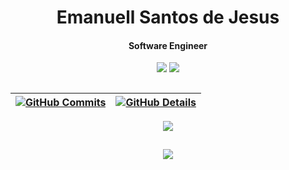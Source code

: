 <div align="center">

# Emanuell Santos de Jesus
#### Software Engineer

<div> 
 <a href="https://www.linkedin.com/in/manell98" target="_blank"><img src="https://img.shields.io/badge/-LinkedIn-%230077B5?style=for-the-badge&logo=linkedin&logoColor=white" target="_blank"></a>
 <a href="https://instagram.com/u_manell" target="_blank"><img src="https://img.shields.io/badge/-Instagram-%23E4405F?style=for-the-badge&logo=instagram&logoColor=white" target="_blank"></a>
</div>

##

| [![GitHub Commits](http://github-profile-summary-cards.vercel.app/api/cards/productive-time?username=manell98&theme=dracula&utcOffset=-3)](https://github.com/vn7n24fzkq/github-profile-summary-cards) | [![GitHub Details](http://github-profile-summary-cards.vercel.app/api/cards/profile-details?username=manell98&theme=dracula)](https://github.com/vn7n24fzkq/github-profile-summary-cards) |
| ----------- | ----------- |

<div>
  <a href="https://skillicons.dev">
    <img src="https://skillicons.dev/icons?i=androidstudio,angular,aws,css,docker,express,git,github,html,javascript,java,jenkins,jest,kubernetes,laravel,linkedin,linux,maven,mongodb,nestjs,nodejs,npm,php,postgres,postman,rabbitmq,react,spring,typescript,wordpress" />
  </a>
</div>

 ##

<div>
   <img src="https://github-profile-trophy.vercel.app/?username=manell98&row=1&column=6&theme=dracula&margin-w=15&margin-h=15"/>
</div>

</div>
